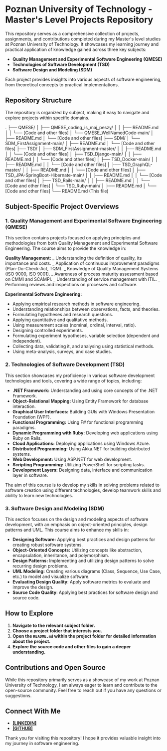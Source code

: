 # Poznan University of Technology - Master's Level Projects Repository

This repository serves as a comprehensive collection of projects, assignments, and contributions completed during my Master's level studies at Poznan University of Technology. It showcases my learning journey and practical application of knowledge gained across three key subjects:

- **Quality Management and Experimental Software Engineering (QMESE)**
- **Technologies of Software Development (TSD)**
- **Software Design and Modeling (SDM)**

Each project provides insights into various aspects of software engineering, from theoretical concepts to practical implementations.

## Repository Structure

The repository is organized by subject, making it easy to navigate and explore projects within specific domains.

.
├── QMESE/
│ ├── QMESE_coding_is_maj_peszy/
│ │ ├── README.md
│ │ └── [Code and other files]
│ └── QMESE_WellNamedCode-main/
│ ├── README.md
│ └── [Code and other files]
├── SDM/
│ └── SDM_FirstAssignment-main/
│ ├── README.md
│ └── [Code and other files]
├── TSD/
│ ├── SDM_FirstAssignment-master/
│ │ ├── README.md
│ │ └── [Code and other files]
│ ├── TSD_Django-main/
│ │ ├── README.md
│ │ └── [Code and other files]
│ ├── TSD_Docker-main/
│ │ ├── README.md
│ │ └── [Code and other files]
│ ├── TSD_GraphQL-master/
│ │ ├── README.md
│ │ └── [Code and other files]
│ ├── TSD_JPA-SpringBoot-Hibernate-main/
│ │ ├── README.md
│ │ └── [Code and other files]
│ ├── TSD_Rails-main/
│ │ ├── README.md
│ │ └── [Code and other files]
│ └── TSD_Ruby-main/
│ ├── README.md
│ └── [Code and other files]
└── README.md (This file)

## Subject-Specific Project Overviews

### 1. Quality Management and Experimental Software Engineering (QMESE)

This section contains projects focused on applying principles and methodologies from both Quality Management and Experimental Software Engineering. The course aims to provide the knowledge in:

**Quality Management:**
_ Understanding the definition of quality, its importance and costs.
_ Application of continuous improvement paradigms (Plan-Do-Check-Act, TQM).
_ Knowledge of Quality Management Systems (ISO 9000, ISO 9001).
_ Awareness of process maturity assessment based on CMMI and SCAMPI.
_ Understanding of service management with ITIL.
_ Performing reviews and inspections on processes and software.

**Experimental Software Engineering:**

- Applying empirical research methods in software engineering.
- Understanding relationships between observations, facts, and theories.
- Formulating hypotheses and research questions.
- Applying quantitative and qualitative methods.
- Using measurement scales (nominal, ordinal, interval, ratio).
- Designing controlled experiments.
- Formulating experiment hypotheses, variable selection (dependent and independent).
- Collecting data, validating it, and analysing using statistical methods.
- Using meta-analysis, surveys, and case studies.

### 2. Technologies of Software Development (TSD)

This section showcases my proficiency in various software development technologies and tools, covering a wide range of topics, including:

- **.NET Framework:** Understanding and using core concepts of the .NET Framework.
- **Object-Relational Mapping:** Using Entity Framework for database interaction.
- **Graphical User Interfaces:** Building GUIs with Windows Presentation Foundation (WPF).
- **Functional Programming:** Using F# for functional programming paradigms.
- **Dynamic Programming with Ruby:** Developing web applications using Ruby on Rails.
- **Cloud Applications:** Deploying applications using Windows Azure.
- **Distributed Programming:** Using Akka.NET for building distributed systems.
- **Web Development:** Using ASP.NET for web development.
- **Scripting Programming:** Utilizing PowerShell for scripting tasks.
- **Development Layers:** Designing data, interface and communication layer in software.

The aim of this course is to develop my skills in solving problems related to software creation using different technologies, develop teamwork skills and ability to learn new technologies.

### 3. Software Design and Modeling (SDM)

This section focuses on the design and modeling aspects of software development, with an emphasis on object-oriented principles, design patterns and UML. This course aims to enhance my skills in:

- **Designing Software:** Applying best practices and design patterns for creating robust software systems.
- **Object-Oriented Concepts:** Utilizing concepts like abstraction, encapsulation, inheritance, and polymorphism.
- **Design Patterns:** Implementing and utilizing design patterns to solve recurring design problems.
- **UML Modeling:** Creating various diagrams (Class, Sequence, Use Case, etc.) to model and visualize software.
- **Evaluating Design Quality**: Apply software metrics to evaluate and improve the design.
- **Source Code Quality**: Applying best practices for software design and source code.

## How to Explore

1.  **Navigate to the relevant subject folder.**
2.  **Choose a project folder that interests you.**
3.  **Open the `README.md` within the project folder for detailed information about the project.**
4.  **Explore the source code and other files to gain a deeper understanding.**

## Contributions and Open Source

While this repository primarily serves as a showcase of my work at Poznan University of Technology, I am always eager to learn and contribute to the open-source community. Feel free to reach out if you have any questions or suggestions.

## Connect With Me

- **[\[LINKEDIN\]](https://www.linkedin.com/in/bartoszchwilkowski/)**
- **[\[GITHUB\]](https://github.com/kooogi)**

Thank you for visiting this repository! I hope it provides valuable insight into my journey in software engineering.
